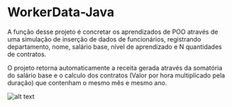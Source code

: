 # WorkerData-Java

A função desse projeto é concretar os aprendizados de POO através de uma simulação de inserção de dados de funcionários, registrando departamento, nome, salário base, nível de aprendizado e N quantidades de contratos. 

O projeto retorna automaticamente a receita gerada através da somatória do salário base e o calculo dos contratos (Valor por hora multiplicado pela duração) que contenham o mesmo mês e mesmo ano.

![alt text](https://drive.google.com/file/d/1iU2uKGO70thP6N-Qm-PkdTM9PcWllTSM/preview)
